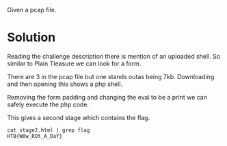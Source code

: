 Given a pcap file.

# Solution
Reading the challenge description there is mention of an uploaded shell. So similar to Plain Tleasure we can look for a form.

There are 3 in the pcap file but one stands outas being 7kb. Downloading and then opening this shows a php shell.

Removing the form padding and changing the eval to be a print we can safely execute the php code.

This gives a second stage which contains the flag.
```
cat stage2.html | grep flag
HTB{W0w_ROt_A_DaY}
```